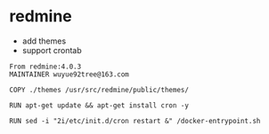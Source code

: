 # redmine

- add themes
- support crontab

```
From redmine:4.0.3
MAINTAINER wuyue92tree@163.com

COPY ./themes /usr/src/redmine/public/themes/

RUN apt-get update && apt-get install cron -y

RUN sed -i "2i/etc/init.d/cron restart &" /docker-entrypoint.sh
